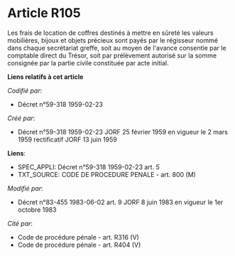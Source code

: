 # Article R105

Les frais de location de coffres destinés à mettre en sûreté les valeurs mobilières, bijoux et objets précieux sont payés par
le régisseur nommé dans chaque secrétariat greffe, soit au moyen de l'avance consentie par le comptable direct du Trésor,
soit par prélèvement autorisé sur la somme consignée par la partie civile constituée par acte initial.

**Liens relatifs à cet article**

_Codifié par_:

  - Décret n°59-318 1959-02-23

_Créé par_:

  - Décret n°59-318 1959-02-23 JORF 25 février 1959 en vigueur le 2 mars 1959 rectificatif JORF 13 juin 1959

**Liens**:

  - SPEC_APPLI: Décret n°59-318 1959-02-23 art. 5
  - TXT_SOURCE: CODE DE PROCEDURE PENALE - art. 800 (M)

_Modifié par_:

  - Décret n°83-455 1983-06-02 art. 9 JORF 8 juin 1983 en vigueur le 1er octobre 1983

_Cité par_:

  - Code de procédure pénale - art. R316 (V)
  - Code de procédure pénale - art. R404 (V)
